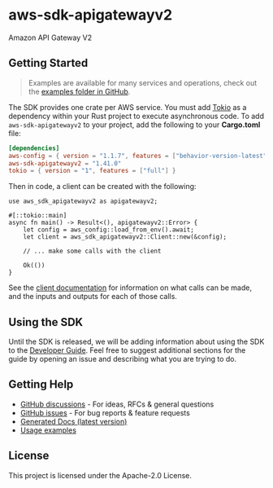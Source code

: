 # aws-sdk-apigatewayv2

Amazon API Gateway V2

## Getting Started

> Examples are available for many services and operations, check out the
> [examples folder in GitHub](https://github.com/awslabs/aws-sdk-rust/tree/main/examples).

The SDK provides one crate per AWS service. You must add [Tokio](https://crates.io/crates/tokio)
as a dependency within your Rust project to execute asynchronous code. To add `aws-sdk-apigatewayv2` to
your project, add the following to your **Cargo.toml** file:

```toml
[dependencies]
aws-config = { version = "1.1.7", features = ["behavior-version-latest"] }
aws-sdk-apigatewayv2 = "1.41.0"
tokio = { version = "1", features = ["full"] }
```

Then in code, a client can be created with the following:

```rust,no_run
use aws_sdk_apigatewayv2 as apigatewayv2;

#[::tokio::main]
async fn main() -> Result<(), apigatewayv2::Error> {
    let config = aws_config::load_from_env().await;
    let client = aws_sdk_apigatewayv2::Client::new(&config);

    // ... make some calls with the client

    Ok(())
}
```

See the [client documentation](https://docs.rs/aws-sdk-apigatewayv2/latest/aws_sdk_apigatewayv2/client/struct.Client.html)
for information on what calls can be made, and the inputs and outputs for each of those calls.

## Using the SDK

Until the SDK is released, we will be adding information about using the SDK to the
[Developer Guide](https://docs.aws.amazon.com/sdk-for-rust/latest/dg/welcome.html). Feel free to suggest
additional sections for the guide by opening an issue and describing what you are trying to do.

## Getting Help

* [GitHub discussions](https://github.com/awslabs/aws-sdk-rust/discussions) - For ideas, RFCs & general questions
* [GitHub issues](https://github.com/awslabs/aws-sdk-rust/issues/new/choose) - For bug reports & feature requests
* [Generated Docs (latest version)](https://awslabs.github.io/aws-sdk-rust/)
* [Usage examples](https://github.com/awslabs/aws-sdk-rust/tree/main/examples)

## License

This project is licensed under the Apache-2.0 License.


